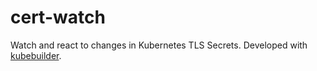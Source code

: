# cert-watch
Watch and react to changes in Kubernetes TLS Secrets. Developed with [kubebuilder](https://book.kubebuilder.io).
